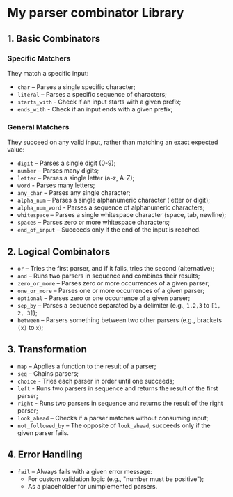 # My parser combinator Library

## 1. Basic Combinators

### Specific Matchers

They match a specific input:

- `char` – Parses a single specific character;
- `literal` – Parses a specific sequence of characters;
- `starts_with` - Check if an input starts with a given prefix;
- `ends_with` - Check if an input ends with a given prefix;

### General Matchers

They succeed on any valid input, rather than matching an exact expected value:

- `digit` – Parses a single digit (0-9);
- `number` – Parses many digits;
- `letter` – Parses a single letter (a-z, A-Z);
- `word` - Parses many letters;
- `any_char` – Parses any single character;
- `alpha_num` – Parses a single alphanumeric character (letter or digit);
- `alpha_num_word` - Parses a sequence of alphanumeric characters;
- `whitespace` – Parses a single whitespace character (space, tab, newline);
- `spaces` – Parses zero or more whitespace characters;
- `end_of_input` – Succeeds only if the end of the input is reached.

## 2. Logical Combinators

- `or` – Tries the first parser, and if it fails, tries the second (alternative);
- `and` – Runs two parsers in sequence and combines their results;
- `zero_or_more` – Parses zero or more occurrences of a given parser;
- `one_or_more` – Parses one or more occurrences of a given parser;
- `optional` – Parses zero or one occurrence of a given parser;
- `sep_by` – Parses a sequence separated by a delimiter (e.g., `1,2,3` to `[1, 2, 3]`);
- `between` – Parsers something between two other parsers (e.g., brackets `(x)` to `x`);

## 3. Transformation

- `map` – Applies a function to the result of a parser;
- `seq` – Chains parsers;
- `choice` - Tries each parser in order until one succeeds;
- `left` - Runs two parsers in sequence and returns the result of the first parser;
- `right` - Runs two parsers in sequence and returns the result of the right parser;
- `look_ahead` – Checks if a parser matches without consuming input;
- `not_followed_by` – The opposite of `look_ahead`, succeeds only if the given parser fails.

## 4. Error Handling

- `fail` – Always fails with a given error message:
  - For custom validation logic (e.g., "number must be positive");
  - As a placeholder for unimplemented parsers.
